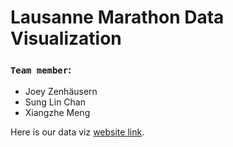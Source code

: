 # Lausanne Marathon Data Visualization

### `Team member`:
- Joey Zenhäusern
- Sung Lin Chan
- Xiangzhe Meng

Here is our data viz [website link](https://sonychan0807.github.io/).


